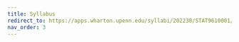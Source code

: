 ```yaml
---
title: Syllabus
redirect_to: https://apps.wharton.upenn.edu/syllabi/202230/STAT9610001/
nav_order: 3
---
```

